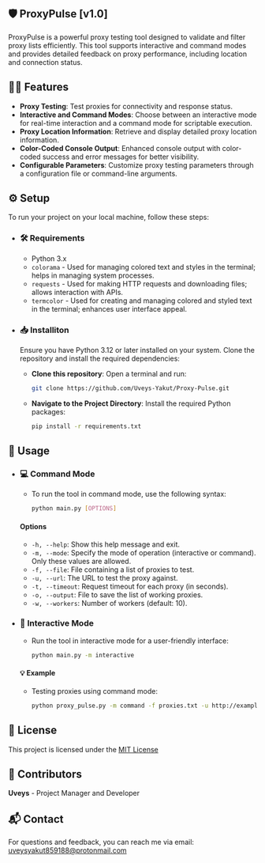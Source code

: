 ## 🛡️ ProxyPulse [v1.0]

ProxyPulse is a powerful proxy testing tool designed to validate and filter proxy lists efficiently. This tool supports interactive and command modes and provides detailed feedback on proxy performance, including location and connection status.

## 🕵️‍♂️ Features

- **Proxy Testing**: Test proxies for connectivity and response status.
- **Interactive and Command Modes**: Choose between an interactive mode for real-time interaction and a command mode for scriptable execution.
- **Proxy Location Information**: Retrieve and display detailed proxy location information.
- **Color-Coded Console Output**: Enhanced console output with color-coded success and error messages for better visibility.
- **Configurable Parameters**: Customize proxy testing parameters through a configuration file or command-line arguments.


## ⚙️ Setup

To run your project on your local machine, follow these steps:

- ### 🛠️ Requirements

  - Python 3.x
  - `colorama` - Used for managing colored text and styles in the terminal; helps in managing system processes.
  - `requests` - Used for making HTTP requests and downloading files; allows interaction with APIs.
  - `termcolor` - Used for creating and managing colored and styled text in the terminal; enhances user interface appeal.


- ### 📥 Installiton
    Ensure you have Python 3.12 or later installed on your system. Clone the repository and install the required dependencies:

    - **Clone this repository**: Open a terminal and run:


        ```bash
        git clone https://github.com/Uveys-Yakut/Proxy-Pulse.git

    - **Navigate to the Project Directory**: Install the required Python   packages: 
       
       
       ```bash
       pip install -r requirements.txt

## 🧰 Usage
- ### 💻 Command Mode
    - To run the tool in command mode, use the following syntax:

        ```bash
        python main.py [OPTIONS]
        ```

    #### Options
    - `-h, --help`: Show this help message and exit.
    - `-m, --mode`: Specify the mode of operation (interactive or command). Only these values are allowed.
    - `-f, --file`: File containing a list of proxies to test.
    - `-u, --url`: The URL to test the proxy against.
    - `-t, --timeout`: Request timeout for each proxy (in seconds).
    - `-o, --output`: File to save the list of working proxies.
    - `-w, --workers`: Number of workers (default: 10).
- ### 👥 Interactive Mode
    - Run the tool in interactive mode for a user-friendly interface:
  
        
        ```bash
        python main.py -m interactive
    
    #### 💡 Example
    - Testing proxies using command mode: 
        
        
        ```bash
        python proxy_pulse.py -m command -f proxies.txt -u http://example.com -t 10 -w 5 -o working_proxies.txt

## 📜 License

This project is licensed under the [MIT License](LICENSE)

## 👥 Contributors

**Uveys** - Project Manager and Developer

## 📬 Contact

For questions and feedback, you can reach me via email: uveysyakut859188@protonmail.com
